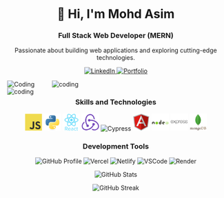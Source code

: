 <h1 align="center">👋 Hi, I'm Mohd Asim</h1>
<h3 align="center">Full Stack Web Developer (MERN)</h3>
<p align="center">Passionate about building web applications and exploring cutting-edge technologies.</p>

<p align="center">
  <a href="https://www.linkedin.com/in/mohd-asim-8688061b2/" target="_blank">
    <img src="https://img.shields.io/badge/LinkedIn-Connect-blue?style=for-the-badge&logo=linkedin" alt="LinkedIn">
  </a>
  <a href="https://asimji.github.io/" target="_blank">
    <img src="https://img.shields.io/badge/Portfolio-Visit-brightgreen?style=for-the-badge" alt="Portfolio">
  </a>
</p>

<img align="right" alt="coding" width="400px" src="https://camo.githubusercontent.com/cae12fddd9d6982901d82580bdf321d81fb299141098ca1c2d4891870827bf17/68747470733a2f2f6d69726f2e6d656469756d2e636f6d2f6d61782f313336302f302a37513379765349765f7430696f4a2d5a2e676966">
<img align="left" alt="coding" width="400px" src="https://media.giphy.com/media/L1R1tvI9svkIWwpVYr/giphy.gif">
<!-- https://media.giphy.com/media/L1R1tvI9svkIWwpVYr/giphy.gif -->

![Coding](https://media.giphy.com/media/dxn6fRlTIShoeBr69N/giphy.gif)

<h3 align="center">Skills and Technologies</h3>
<p align="center">
  <img src="https://raw.githubusercontent.com/devicons/devicon/master/icons/javascript/javascript-original.svg" alt="JavaScript" width="40" height="40"/>
  <img src="https://raw.githubusercontent.com/devicons/devicon/master/icons/python/python-original.svg" alt="Python" width="40" height="40"/>
  <img src="https://raw.githubusercontent.com/devicons/devicon/master/icons/react/react-original-wordmark.svg" alt="React" width="40" height="40"/>
  <img src="https://raw.githubusercontent.com/devicons/devicon/master/icons/redux/redux-original.svg" alt="Redux" width="40" height="40"/>
  <img src="https://raw.githubusercontent.com/simple-icons/simple-icons/6e46ec1fc23b60c8fd0d2f2ff46db82e16dbd75f/icons/cypress.svg" alt="Cypress" width="40" height="40"/>
  <img src="https://raw.githubusercontent.com/devicons/devicon/master/icons/angularjs/angularjs-original.svg" alt="Angular" width="40" height="40"/>
  <img src="https://raw.githubusercontent.com/devicons/devicon/master/icons/nodejs/nodejs-original-wordmark.svg" alt="Node.js" width="40" height="40"/>
  <img src="https://raw.githubusercontent.com/devicons/devicon/master/icons/express/express-original-wordmark.svg" alt="Express.js" width="40" height="40"/>
  <img src="https://raw.githubusercontent.com/devicons/devicon/master/icons/mongodb/mongodb-original-wordmark.svg" alt="MongoDB" width="40" height="40"/>
</p>

<h3 align="center">Development Tools</h3>
<p align="center">
  <img src="https://img.shields.io/badge/GitHub-Profile-brightgreen?style=for-the-badge&logo=github" alt="GitHub Profile">
  <img src="https://img.shields.io/badge/Vercel-Deploy-brightgreen?style=for-the-badge&logo=vercel" alt="Vercel">
  <img src="https://img.shields.io/badge/Netlify-Deploy-brightgreen?style=for-the-badge&logo=netlify" alt="Netlify">
  <img src="https://img.shields.io/badge/VSCode-Editor-blue?style=for-the-badge&logo=visual-studio-code" alt="VSCode">
  <img src="https://img.shields.io/badge/Render-Hosting-blue?style=for-the-badge" alt="Render">
</p>

<p align="center">
  <img src="https://github-readme-stats.vercel.app/api?username=asimji&show_icons=true&locale=en" alt="GitHub Stats">
</p>

<p align="center">
  <img src="https://github-readme-streak-stats.herokuapp.com/?user=asimji" alt="GitHub Streak">
</p>

